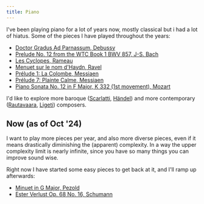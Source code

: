 ```yaml
---
title: Piano
---
```


I've been playing piano for a lot of years now, mostly classical but i had a lot of hiatus.
Some of the pieces I have played throughout the years:

- [Doctor Gradus Ad Parnassum, Debussy](https://www.youtube.com/watch?v=8DsqghqJwlU)
- [Prelude No. 12 from the WTC Book 1 BWV 857, J-S. Bach](https://www.youtube.com/watch?v=w77mBaWOOh0)
- [Les Cyclopes, Rameau](https://www.youtube.com/watch?v=mLmbZJAjeoI)
- [Menuet sur le nom d'Haydn, Ravel](https://www.youtube.com/watch?v=xCXafUomRN4)
- [Prélude 1: La Colombe, Messiaen](https://www.youtube.com/watch?v=YdaT3qr7NsI)
- [Prélude 7: Plainte Calme, Messiaen](https://www.youtube.com/watch?v=jn_BCLA_o1M)
- [Piano Sonata No. 12 in F Major, K 332 (1st movement), Mozart](https://www.youtube.com/watch?v=DK_owDX5WOE)


I'd like to explore more baroque ([Scarlatti](https://www.youtube.com/watch?v=tx-Z1Q1HJwU), [Händel](https://www.youtube.com/watch?v=iCBAeHDlU1E)) and more contemporary ([Rautavaara](https://www.youtube.com/watch?v=sTfFrOdB5tY), [Ligeti](https://www.youtube.com/watch?v=oXsRlMneOS0)) composers.

## Now (as of Oct '24)

I want to play more pieces per year, and also more diverse pieces, even if it means drastically diminishing the (apparent) complexity.
In a way the upper complexity limit is nearly infinite, since you have so many things you can improve sound wise.

Right now I have started some easy pieces to get back at it, and I'll ramp up afterwards:

- [Minuet in G Major, Pezold](https://www.youtube.com/watch?v=CbN7KezIuWo)
- [Ester Verlust Op. 68 No. 16, Schumann](https://www.youtube.com/watch?v=OpbDKmXVKnY)
